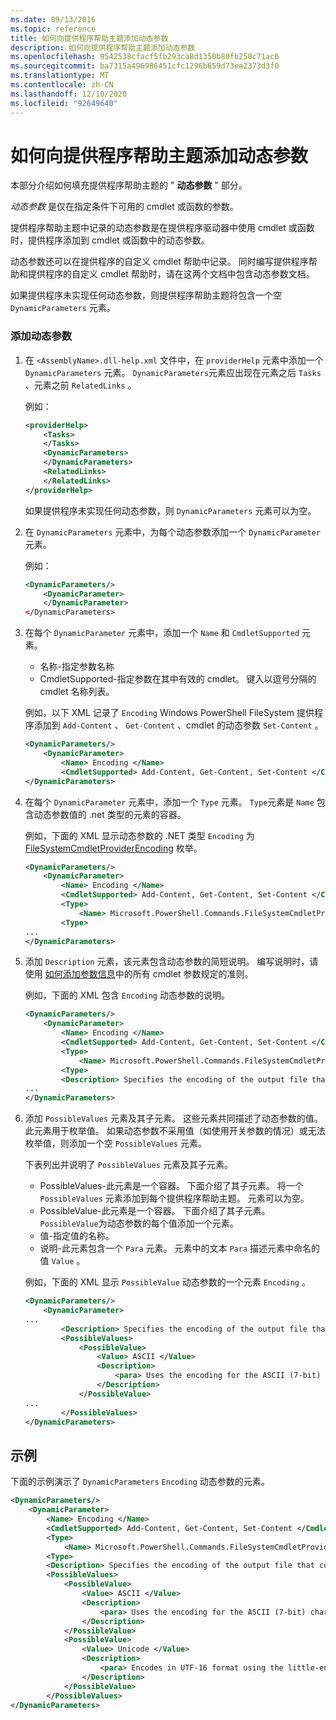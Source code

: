 ```yaml
---
ms.date: 09/13/2016
ms.topic: reference
title: 如何向提供程序帮助主题添加动态参数
description: 如何向提供程序帮助主题添加动态参数
ms.openlocfilehash: 9542538cfacf5fb293ca8d1350b80fb250c71ac6
ms.sourcegitcommit: ba7315a496986451cfc1296b659d73ea2373d3f0
ms.translationtype: MT
ms.contentlocale: zh-CN
ms.lasthandoff: 12/10/2020
ms.locfileid: "92649640"
---
```

# <a name="how-to-add-dynamic-parameters-to-a-provider-help-topic"></a>如何向提供程序帮助主题添加动态参数

本部分介绍如何填充提供程序帮助主题的 " **动态参数** " 部分。

*动态参数* 是仅在指定条件下可用的 cmdlet 或函数的参数。

提供程序帮助主题中记录的动态参数是在提供程序驱动器中使用 cmdlet 或函数时，提供程序添加到 cmdlet 或函数中的动态参数。

动态参数还可以在提供程序的自定义 cmdlet 帮助中记录。 同时编写提供程序帮助和提供程序的自定义 cmdlet 帮助时，请在这两个文档中包含动态参数文档。

如果提供程序未实现任何动态参数，则提供程序帮助主题将包含一个空 `DynamicParameters` 元素。

### <a name="to-add-dynamic-parameters"></a>添加动态参数

1. 在 `<AssemblyName>.dll-help.xml` 文件中，在 `providerHelp` 元素中添加一个 `DynamicParameters` 元素。 `DynamicParameters`元素应出现在元素之后 `Tasks` 、元素之前 `RelatedLinks` 。

   例如：

    ```xml
    <providerHelp>
        <Tasks>
        </Tasks>
        <DynamicParameters>
        </DynamicParameters>
        <RelatedLinks>
        </RelatedLinks>
    </providerHelp>
    ```

   如果提供程序未实现任何动态参数，则 `DynamicParameters` 元素可以为空。

1. 在 `DynamicParameters` 元素中，为每个动态参数添加一个 `DynamicParameter` 元素。

   例如：

    ```xml
    <DynamicParameters/>
        <DynamicParameter>
        </DynamicParameter>
    </DynamicParameters>
    ```

1. 在每个 `DynamicParameter` 元素中，添加一个 `Name` 和 `CmdletSupported` 元素。

   - 名称-指定参数名称
   - CmdletSupported-指定参数在其中有效的 cmdlet。 键入以逗号分隔的 cmdlet 名称列表。

   例如，以下 XML 记录了 `Encoding` Windows PowerShell FileSystem 提供程序添加到 `Add-Content` 、 `Get-Content` 、cmdlet 的动态参数 `Set-Content` 。

    ```xml
    <DynamicParameters/>
        <DynamicParameter>
            <Name> Encoding </Name>
            <CmdletSupported> Add-Content, Get-Content, Set-Content </CmdletSupported>
    </DynamicParameters>

    ```

1. 在每个 `DynamicParameter` 元素中，添加一个 `Type` 元素。 `Type`元素是 `Name` 包含动态参数值的 .net 类型的元素的容器。

   例如，下面的 XML 显示动态参数的 .NET 类型 `Encoding` 为 [FileSystemCmdletProviderEncoding](/dotnet/api/microsoft.powershell.commands.filesystemcmdletproviderencoding) 枚举。

    ```xml
    <DynamicParameters/>
        <DynamicParameter>
            <Name> Encoding </Name>
            <CmdletSupported> Add-Content, Get-Content, Set-Content </CmdletSupported>
            <Type>
                <Name> Microsoft.PowerShell.Commands.FileSystemCmdletProviderEncoding </Name>
            <Type>
    ...
    </DynamicParameters>
    ```

1. 添加 `Description` 元素，该元素包含动态参数的简短说明。 编写说明时，请使用 [如何添加参数信息](./how-to-add-parameter-information.md)中的所有 cmdlet 参数规定的准则。

   例如，下面的 XML 包含 `Encoding` 动态参数的说明。

    ```xml
    <DynamicParameters/>
        <DynamicParameter>
            <Name> Encoding </Name>
            <CmdletSupported> Add-Content, Get-Content, Set-Content </CmdletSupported>
            <Type>
                <Name> Microsoft.PowerShell.Commands.FileSystemCmdletProviderEncoding </Name>
            <Type>
            <Description> Specifies the encoding of the output file that contains the content. </Description>
    ...
    </DynamicParameters>
    ```

1. 添加 `PossibleValues` 元素及其子元素。 这些元素共同描述了动态参数的值。 此元素用于枚举值。 如果动态参数不采用值（如使用开关参数的情况）或无法枚举值，则添加一个空 `PossibleValues` 元素。

   下表列出并说明了 `PossibleValues` 元素及其子元素。

   - PossibleValues-此元素是一个容器。 下面介绍了其子元素。 将一个 `PossibleValues` 元素添加到每个提供程序帮助主题。 元素可以为空。
   - PossibleValue-此元素是一个容器。 下面介绍了其子元素。 `PossibleValue`为动态参数的每个值添加一个元素。
   - 值-指定值的名称。
   - 说明-此元素包含一个 `Para` 元素。 元素中的文本 `Para` 描述元素中命名的值 `Value` 。

   例如，下面的 XML 显示 `PossibleValue` 动态参数的一个元素 `Encoding` 。

    ```xml
    <DynamicParameters/>
        <DynamicParameter>
    ...
            <Description> Specifies the encoding of the output file that contains the content. </Description>
            <PossibleValues>
                <PossibleValue>
                    <Value> ASCII </Value>
                    <Description>
                        <para> Uses the encoding for the ASCII (7-bit) character set. </para>
                    </Description>
                </PossibleValue>
    ...
            </PossibleValues>
    </DynamicParameters>
    ```

## <a name="example"></a>示例

下面的示例演示了 `DynamicParameters` `Encoding` 动态参数的元素。

```xml
<DynamicParameters/>
    <DynamicParameter>
        <Name> Encoding </Name>
        <CmdletSupported> Add-Content, Get-Content, Set-Content </CmdletSupported>
        <Type>
            <Name> Microsoft.PowerShell.Commands.FileSystemCmdletProviderEncoding </Name>
        <Type>
        <Description> Specifies the encoding of the output file that contains the content. </Description>
        <PossibleValues>
            <PossibleValue>
                <Value> ASCII </Value>
                <Description>
                    <para> Uses the encoding for the ASCII (7-bit) character set. </para>
                </Description>
            </PossibleValue>
            <PossibleValue>
                <Value> Unicode </Value>
                <Description>
                    <para> Encodes in UTF-16 format using the little-endian byte order. </para>
                </Description>
            </PossibleValue>
        </PossibleValues>
</DynamicParameters>
```
